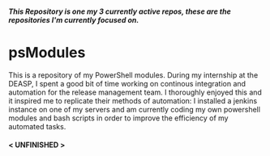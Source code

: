 ##### This Repository is one my 3 currently active repos, these are the repositories I'm currently focused on.
# psModules
This is a repository of my PowerShell modules. During my internship at the DEASP, I spent a good bit of time working on continous integration and automation for the release management team. I thoroughly enjoyed this and it inspired me to replicate their methods of automation: I installed a jenkins instance on one of my servers and am currently coding my own powershell modules and bash scripts in order to improve the efficiency of my automated tasks.

#### < UNFINISHED >
